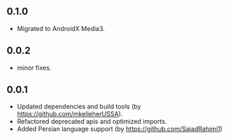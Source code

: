 ## 0.1.0

* Migrated to AndroidX Media3.

## 0.0.2

* minor fixes.

## 0.0.1

* Updated dependencies and build tools (by https://github.com/mkelleherUSSA).
* Refactored deprecated apis and optimized imports.
* Added Persian language support (by https://github.com/SajadRahimi1)
